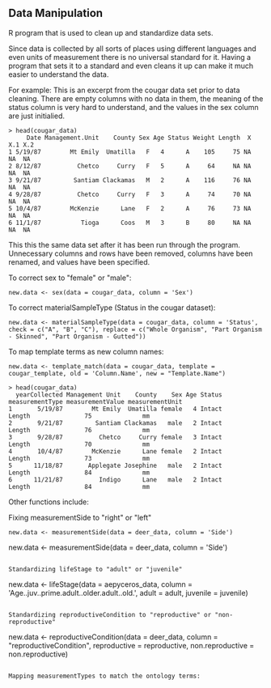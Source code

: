 <h2>Data Manipulation</h2>

R program that is used to clean up and standardize data sets. 

Since data is collected by all sorts of places using different languages and even units of measurement there 
is no universal standard for it. 
Having a program that sets it to a standard and even cleans it up can make it much easier to understand the data. 

For example: This is an excerpt from the cougar data set prior to data cleaning. There are empty columns with no data in them, the meaning of the status column is very hard to understand, and the values in the sex column are just initialied.
```
> head(cougar_data)
     Date Management.Unit    County Sex Age Status Weight Length  X X.1 X.2
1 5/19/87        Mt Emily  Umatilla   F   4      A    105     75 NA  NA  NA
2 8/12/87          Chetco     Curry   F   5      A     64     NA NA  NA  NA
3 9/21/87         Santiam Clackamas   M   2      A    116     76 NA  NA  NA
4 9/28/87          Chetco     Curry   F   3      A     74     70 NA  NA  NA
5 10/4/87        McKenzie      Lane   F   2      A     76     73 NA  NA  NA
6 11/1/87           Tioga      Coos   M   3      B     80     NA NA  NA  NA
```
This this the same data set after it has been run through the program. Unnecessary columns and rows have been removed, columns have been renamed, and values have been specified.

To correct sex to "female" or "male":

```
new.data <- sex(data = cougar_data, column = 'Sex')
```

To correct materialSampleType (Status in the cougar dataset):
```
new.data <- materialSampleType(data = cougar_data, column = 'Status', check = c("A", "B", "C"), replace = c("Whole Organism", "Part Organism - Skinned", "Part Organism - Gutted"))
```

To map template terms as new column names:
```
new.data <- template_match(data = cougar_data, template = cougar_template, old = 'Column.Name', new = "Template.Name")
```

```
> head(cougar_data)
  yearCollected Management Unit    County    Sex Age Status measurementType measurementValue measurementUnit
1       5/19/87        Mt Emily  Umatilla female   4 Intact          Length               75              mm
2       9/21/87         Santiam Clackamas   male   2 Intact          Length               76              mm
3       9/28/87          Chetco     Curry female   3 Intact          Length               70              mm
4       10/4/87        McKenzie      Lane female   2 Intact          Length               73              mm
5      11/18/87       Applegate Josephine   male   2 Intact          Length               84              mm
6      11/21/87          Indigo      Lane   male   2 Intact          Length               84              mm
```

Other functions include:

Fixing measurementSide to "right" or "left"
```
new.data <- measurementSide(data = deer_data, column = 'Side')
```
new.data <- measurementSide(data = deer_data, column = 'Side')
```

Standardizing lifeStage to "adult" or "juvenile"
```
new.data <- lifeStage(data = aepyceros_data, column = 'Age..juv..prime.adult..older.adult..old.', adult = adult, juvenile = juvenile)
```

Standardizing reproductiveCondition to "reproductive" or "non-reproductive"
```
new.data <- reproductiveCondition(data = deer_data, column = "reproductiveCondition", reproductive = reproductive, non.reproductive = non.reproductive)
```

Mapping measurementTypes to match the ontology terms:
```
````